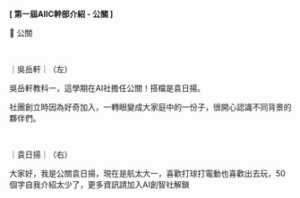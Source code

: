 **[ 第一屆AIIC幹部介紹 - 公關 ]**

🤝 公關

&nbsp;

｜吳岳軒｜（左）

吳岳軒教科一，這學期在AI社擔任公關！搭檔是袁日揚。

社團創立時因為好奇加入，一轉眼變成大家庭中的一份子，很開心認識不同背景的夥伴們。

&nbsp;

｜袁日揚｜（右）

大家好，我是公關袁日揚，現在是航太大一，喜歡打球打電動也喜歡出去玩，50個字自我介紹太少了，更多資訊請加入AI創智社解鎖
